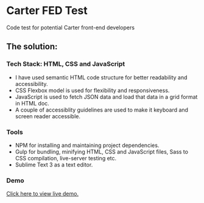 # Carter FED Test

Code test for potential Carter front-end developers

## The solution:

### Tech Stack: HTML, CSS and JavaScript

* I have used semantic HTML code structure for better readability and accessibility.
* CSS Flexbox model is used for flexibility and responsiveness.
* JavaScript is used to fetch JSON data and load that data in a grid format in HTML doc.
* A couple of accessiblity guidelines are used to make it keyboard and screen reader accessible.

### Tools

* NPM for installing and maintaining project dependencies.
* Gulp for bundling, minifying HTML, CSS and JavaScript files, Sass to CSS compilation, live-server testing etc.
* Sublime Text 3 as a text editor.

### Demo

[Click here to view live demo.](http://www.monalighosh.com/fed-test/)

